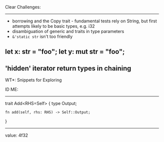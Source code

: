 Clear Challenges:

---
* borrowing and the Copy trait - fundamental tests rely on String, but first attempts likely to be basic types, e.g. i32
* disambiguation of generic and traits in type parameters
* ```&'static str``` isn't too friendly 

let x: str = "foo";
let y: mut str = "foo";
---
'hidden' iterator return types in chaining
---


WT*: Snippets for Exploring

ID ME:


--- 
trait Add<RHS=Self> {
    type Output;

    fn add(self, rhs: RHS) -> Self::Output;
}

---
 value: 4f32
